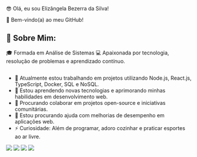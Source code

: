 😎 Olá, eu sou Elizângela Bezerra da Silva!

🌟 Bem-vindo(a) ao meu GitHub!

## 📝 Sobre Mim:
🎓 Formada em Análise de Sistemas
💻 Apaixonada por tecnologia, resolução de problemas e aprendizado contínuo.

## 
- 🔭 Atualmente estou trabalhando em projetos utilizando Node.js, React.js, TypeScript, Docker, SQL e NoSQL.
- 🌱 Estou aprendendo novas tecnologias e aprimorando minhas habilidades em desenvolvimento web.
- 👯 Procurando colaborar em projetos open-source e iniciativas comunitárias.
- 🤔 Estou procurando ajuda com melhorias de desempenho em aplicações web.
- ⚡ Curiosidade: Além de programar, adoro cozinhar e praticar esportes ao ar livre.





 
<div> 
  <a href="https://instagram.com/rafaballerini" target="_blank"><img src="https://img.shields.io/badge/-Instagram-%23E4405F?style=for-the-badge&logo=instagram&logoColor=white" target="_blank"></a>
 <a href="https://discord.gg/wagxzStdcR" target="_blank"><img src="https://img.shields.io/badge/Discord-7289DA?style=for-the-badge&logo=discord&logoColor=white" target="_blank"></a> 
  <a href = "mailto:contatorafaballerini@gmail.com"><img src="https://img.shields.io/badge/-Gmail-%23333?style=for-the-badge&logo=gmail&logoColor=white" target="_blank"></a>
  <a href="https://www.linkedin.com/in/rafaella-ballerini-45875016a" target="_blank"><img src="https://img.shields.io/badge/-LinkedIn-%230077B5?style=for-the-badge&logo=linkedin&logoColor=white" target="_blank"></a>   
</div>

